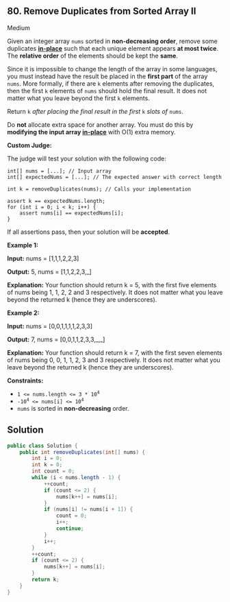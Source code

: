## 80\. Remove Duplicates from Sorted Array II

Medium

Given an integer array `nums` sorted in **non-decreasing order**, remove some duplicates [**in-place**](https://en.wikipedia.org/wiki/In-place_algorithm) such that each unique element appears **at most twice**. The **relative order** of the elements should be kept the **same**.

Since it is impossible to change the length of the array in some languages, you must instead have the result be placed in the **first part** of the array `nums`. More formally, if there are `k` elements after removing the duplicates, then the first `k` elements of `nums` should hold the final result. It does not matter what you leave beyond the first `k` elements.

Return `k` _after placing the final result in the first_ `k` _slots of_ `nums`.

Do **not** allocate extra space for another array. You must do this by **modifying the input array [in-place](https://en.wikipedia.org/wiki/In-place_algorithm)** with O(1) extra memory.

**Custom Judge:**

The judge will test your solution with the following code:

    int[] nums = [...]; // Input array
    int[] expectedNums = [...]; // The expected answer with correct length

    int k = removeDuplicates(nums); // Calls your implementation
    
    assert k == expectedNums.length;
    for (int i = 0; i < k; i++) {
        assert nums[i] == expectedNums[i];
    } 

If all assertions pass, then your solution will be **accepted**.

**Example 1:**

**Input:** nums = [1,1,1,2,2,3]

**Output:** 5, nums = [1,1,2,2,3,\_]

**Explanation:** Your function should return k = 5, with the first five elements of nums being 1, 1, 2, 2 and 3 respectively. It does not matter what you leave beyond the returned k (hence they are underscores). 

**Example 2:**

**Input:** nums = [0,0,1,1,1,1,2,3,3]

**Output:** 7, nums = [0,0,1,1,2,3,3,\_,\_]

**Explanation:** Your function should return k = 7, with the first seven elements of nums being 0, 0, 1, 1, 2, 3 and 3 respectively. It does not matter what you leave beyond the returned k (hence they are underscores). 

**Constraints:**

*   <code>1 <= nums.length <= 3 * 10<sup>4</sup></code>
*   <code>-10<sup>4</sup> <= nums[i] <= 10<sup>4</sup></code>
*   `nums` is sorted in **non-decreasing** order.

## Solution

```java
public class Solution {
    public int removeDuplicates(int[] nums) {
        int i = 0;
        int k = 0;
        int count = 0;
        while (i < nums.length - 1) {
            ++count;
            if (count <= 2) {
                nums[k++] = nums[i];
            }
            if (nums[i] != nums[i + 1]) {
                count = 0;
                i++;
                continue;
            }
            i++;
        }
        ++count;
        if (count <= 2) {
            nums[k++] = nums[i];
        }
        return k;
    }
}
```